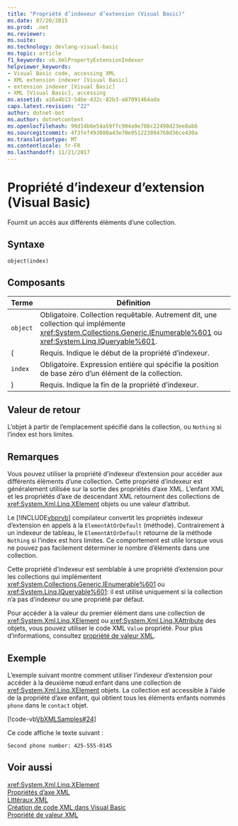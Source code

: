 ```yaml
---
title: "Propriété d’indexeur d’extension (Visual Basic)"
ms.date: 07/20/2015
ms.prod: .net
ms.reviewer: 
ms.suite: 
ms.technology: devlang-visual-basic
ms.topic: article
f1_keywords: vb.XmlPropertyExtensionIndexer
helpviewer_keywords:
- Visual Basic code, accessing XML
- XML extension indexer [Visual Basic]
- extension indexer [Visual Basic]
- XML [Visual Basic], accessing
ms.assetid: a16a4b13-54be-432c-82b3-a87091464ada
caps.latest.revision: "22"
author: dotnet-bot
ms.author: dotnetcontent
ms.openlocfilehash: 99d14b6e54a59ffc904a9e786c22498d23ee8ab6
ms.sourcegitcommit: 4f3fef493080a43e70e951223894768d36ce430a
ms.translationtype: MT
ms.contentlocale: fr-FR
ms.lasthandoff: 11/21/2017
---
```

# <a name="extension-indexer-property-visual-basic"></a>Propriété d’indexeur d’extension (Visual Basic)
Fournit un accès aux différents éléments d’une collection.  
  
## <a name="syntax"></a>Syntaxe  
  
```  
object(index)  
```  
  
## <a name="parts"></a>Composants  
  
|Terme|Définition|  
|---|---|  
|`object`|Obligatoire. Collection requêtable. Autrement dit, une collection qui implémente <xref:System.Collections.Generic.IEnumerable%601> ou <xref:System.Linq.IQueryable%601>.|  
|(|Requis. Indique le début de la propriété d’indexeur.|  
|`index`|Obligatoire. Expression entière qui spécifie la position de base zéro d’un élément de la collection.|  
|)|Requis. Indique la fin de la propriété d’indexeur.|  
  
## <a name="return-value"></a>Valeur de retour  
 L’objet à partir de l’emplacement spécifié dans la collection, ou `Nothing` si l’index est hors limites.  
  
## <a name="remarks"></a>Remarques  
 Vous pouvez utiliser la propriété d’indexeur d’extension pour accéder aux différents éléments d’une collection. Cette propriété d’indexeur est généralement utilisée sur la sortie des propriétés d’axe XML. L’enfant XML et les propriétés d’axe de descendant XML retournent des collections de <xref:System.Xml.Linq.XElement> objets ou une valeur d’attribut.  
  
 Le [!INCLUDE[vbprvb](~/includes/vbprvb-md.md)] compilateur convertit les propriétés indexeur d’extension en appels à la `ElementAtOrDefault` (méthode). Contrairement à un indexeur de tableau, le `ElementAtOrDefault` retourne de la méthode `Nothing` si l’index est hors limites. Ce comportement est utile lorsque vous ne pouvez pas facilement déterminer le nombre d’éléments dans une collection.  
  
 Cette propriété d’indexeur est semblable à une propriété d’extension pour les collections qui implémentent <xref:System.Collections.Generic.IEnumerable%601> ou <xref:System.Linq.IQueryable%601>: il est utilisé uniquement si la collection n’a pas d’indexeur ou une propriété par défaut.  
  
 Pour accéder à la valeur du premier élément dans une collection de <xref:System.Xml.Linq.XElement> ou <xref:System.Xml.Linq.XAttribute> des objets, vous pouvez utiliser le code XML `Value` propriété. Pour plus d’informations, consultez [propriété de valeur XML](../../../visual-basic/language-reference/xml-axis/xml-value-property.md).  
  
## <a name="example"></a>Exemple  
 L’exemple suivant montre comment utiliser l’indexeur d’extension pour accéder à la deuxième nœud enfant dans une collection de <xref:System.Xml.Linq.XElement> objets. La collection est accessible à l’aide de la propriété d’axe enfant, qui obtient tous les éléments enfants nommés `phone` dans le `contact` objet.  
  
 [!code-vb[VbXMLSamples#24](../../../visual-basic/language-reference/operators/codesnippet/VisualBasic/extension-indexer-property_1.vb)]  
  
 Ce code affiche le texte suivant :  
  
 `Second phone number: 425-555-0145`  
  
## <a name="see-also"></a>Voir aussi  
 <xref:System.Xml.Linq.XElement>  
 [Propriétés d’axe XML](../../../visual-basic/language-reference/xml-axis/xml-axis-properties.md)  
 [Littéraux XML](../../../visual-basic/language-reference/xml-literals/index.md)  
 [Création de code XML dans Visual Basic](../../../visual-basic/programming-guide/language-features/xml/creating-xml.md)  
 [Propriété de valeur XML](../../../visual-basic/language-reference/xml-axis/xml-value-property.md)
